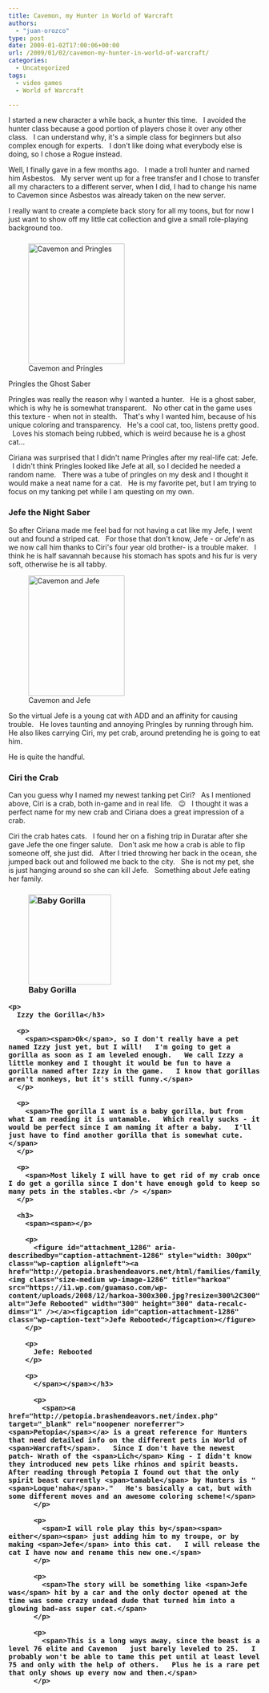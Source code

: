 ```yaml
---
title: Cavemon, my Hunter in World of Warcraft
authors: 
  - "juan-orozco"
type: post
date: 2009-01-02T17:00:06+00:00
url: /2009/01/02/cavemon-my-hunter-in-world-of-warcraft/
categories:
  - Uncategorized
tags:
  - video games
  - World of Warcraft

---
```

I started a new character a while back, a hunter this time.   I avoided the hunter class because a good portion of players chose it over any other class.   I can understand why, it's a simple class for beginners but also complex enough for experts.   I don't like doing what everybody else is doing, so I chose a Rogue instead.

<span>Well, I finally gave in a few months ago.   I made a troll hunter and named him Asbestos.   My server went up for a free transfer and I chose to transfer all my characters to a different server, when I did, I had to change his name to <span>Cavemon</span> since Asbestos was already taken on the new server.<br /> </span>

<span>I really want to create a complete back story for all my <span>toons</span>, but for now I just want to show off my little cat collection and give a small role-playing background too.</span>

### <span><span></p> 

<p>
  <figure style="width: 192px" class="wp-caption alignleft"><img title="Cavemon and Pringles" src="https://i0.wp.com/farm4.static.flickr.com/3085/3131950315_b669faf774_m.jpg?resize=192%2C240" alt="Cavemon and Pringles" width="192" height="240" data-recalc-dims="1" /><figcaption class="wp-caption-text">Cavemon and Pringles</figcaption></figure>
</p>

<p>
  Pringles the Ghost Saber
</p>

<p>
  </span></span></h3> 
  
  <p>
    <span><span>Pringles</span> was really the reason why I wanted a hunter.   He is a ghost saber, which is why he is somewhat transparent.   No other cat in the game uses this texture - when not in stealth.   That's why I wanted him, because of his unique coloring and transparency.   He's a cool cat, too, listens pretty good.   Loves his stomach being rubbed, which is weird because he is a ghost cat...</span>
  </p>
  
  <p>
    <span><span>Ciriana</span> was surprised that I didn't name <span>Pringles</span> after my real-life cat: <span>Jefe</span>.   I didn't think <span>Pringles</span> looked like <span>Jefe</span> at all, so I decided he needed a random name.   There was a tube of <span>pringles</span> on my desk and I thought it would make a neat name for a cat.   He is my favorite pet, but I am trying to focus on my tanking pet while I am questing on my own.<br /> </span>
  </p>
  
  <h3>
    <span><span>Jefe the Night Saber<br /> </span></span>
  </h3>
  
  <p>
    <span>So after <span>Ciriana</span> made me feel bad for not having a cat like my <span>Jefe</span>, I went out and found a striped cat.   For those that don't know, <span>Jefe</span> - or <span>Jefe'n</span> as we now call him thanks to <span>Ciri's</span> four year old brother- is a trouble maker.   I think he is half <span>savannah</span> because his stomach has spots and his fur is very soft, otherwise he is all tabby.</span>
  </p>
  
  <p>
    <figure style="width: 192px" class="wp-caption alignright"><img title="Cavemon and Jefe" src="https://i0.wp.com/farm4.static.flickr.com/3106/3131950169_14e48c850e_m.jpg?resize=192%2C240" alt="Cavemon and Jefe" width="192" height="240" data-recalc-dims="1" /><figcaption class="wp-caption-text">Cavemon and Jefe</figcaption></figure>
  </p>
  
  <p>
    <span>So the virtual <span>Jefe</span> is a young cat with ADD and an affinity for causing trouble.   He loves taunting and annoying <span>Pringles</span> by running through him.   He also likes carrying <span>Ciri</span>, my pet crab, around pretending he is going to eat him.</span>
  </p>
  
  <p>
    He is quite the handful.
  </p>
  
  <h3>
    <span><span>Ciri the Crab<br /> </span></span>
  </h3>
  
  <p>
    <span>Can you guess why I named my newest tanking pet <span>Ciri</span>?   As I mentioned above, <span>Ciri</span> is a crab, both in-game and in real life.   😉   I thought it was a perfect name for my new crab and <span>Ciriana</span> does a great impression of a crab.</span>
  </p>
  
  <p>
    <span><span>Ciri</span> the crab hates cats.   I found her on a fishing trip in <span>Duratar</span> after she gave <span>Jefe</span> the one finger salute.   Don't ask me how a crab is able to flip someone off, she just did.   After I tried throwing her back in the ocean, she jumped back out and followed me back to the city.   She is not my pet, she is just hanging around so she can kill <span>Jefe</span>.   Something about Jefe eating her family.</span>
  </p>
  
  <h3>
    <p>
      <figure id="attachment_1288" aria-describedby="caption-attachment-1288" style="width: 165px" class="wp-caption alignleft"><a href="http://petopia.brashendeavors.net/html/mobs/mob_softknuckle.html"><img class="size-medium wp-image-1288" title="gorillapet1" src="https://i1.wp.com/guamaso.com/wp-content/uploads/2008/12/gorillapet1-275x300.jpg?resize=165%2C180" alt="Baby Gorilla" width="165" height="180" data-recalc-dims="1" /></a><figcaption id="caption-attachment-1288" class="wp-caption-text">Baby Gorilla</figcaption></figure>
    </p>
    
    <p>
      Izzy the Gorilla</h3> 
      
      <p>
        <span><span>Ok</span>, so I don't really have a pet named Izzy just yet, but I will!   I'm going to get a gorilla as soon as I am leveled enough.   We call Izzy a little monkey and I thought it would be fun to have a gorilla named after Izzy in the game.   I know that gorillas aren't monkeys, but it's still funny.</span>
      </p>
      
      <p>
        <span>The gorilla I want is a baby gorilla, but from what I am reading it is untamable.   Which really sucks - it would be perfect since I am naming it after a baby.   I'll just have to find another gorilla that is somewhat cute.</span>
      </p>
      
      <p>
        <span>Most likely I will have to get rid of my crab once I do get a gorilla since I don't have enough gold to keep so many pets in the stables.<br /> </span>
      </p>
      
      <h3>
        <span><span></p> 
        
        <p>
          <figure id="attachment_1286" aria-describedby="caption-attachment-1286" style="width: 300px" class="wp-caption alignleft"><a href="http://petopia.brashendeavors.net/html/families/family_spiritbeast.html"><img class="size-medium wp-image-1286" title="harkoa" src="https://i1.wp.com/guamaso.com/wp-content/uploads/2008/12/harkoa-300x300.jpg?resize=300%2C300" alt="Jefe Rebooted" width="300" height="300" data-recalc-dims="1" /></a><figcaption id="caption-attachment-1286" class="wp-caption-text">Jefe Rebooted</figcaption></figure>
        </p>
        
        <p>
          Jefe: Rebooted
        </p>
        
        <p>
          </span></span></h3> 
          
          <p>
            <span><a href="http://petopia.brashendeavors.net/index.php" target="_blank" rel="noopener noreferrer"><span>Petopia</span></a> is a great reference for Hunters that need detailed info on the different pets in World of <span>Warcraft</span>.   Since I don't have the newest patch- Wrath of the <span>Lich</span> King - I didn't know they introduced new pets like rhinos and spirit beasts.     After reading through Petopia I found out that the only spirit beast currently <span>tamable</span> by Hunters is "<span>Loque'naha</span>."   He's basically a cat, but with some different moves and an awesome coloring scheme!</span>
          </p>
          
          <p>
            <span>I will role play this by</span><span> either</span><span> just adding him to my troupe, or by making <span>Jefe</span> into this cat.   I will release the cat I have now and rename this new one.</span>
          </p>
          
          <p>
            <span>The story will be something like <span>Jefe was</span> hit by a car and the only doctor opened at the time was some crazy undead dude that turned him into a glowing bad-ass super cat.</span>
          </p>
          
          <p>
            <span>This is a long ways away, since the beast is a level 76 elite and Cavemon   just barely leveled to 25.   I probably won't be able to tame this pet until at least level 75 and only with the help of others.   Plus he is a rare pet that only shows up every now and then.</span>
          </p>